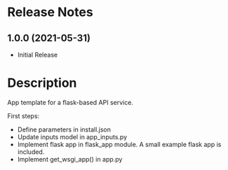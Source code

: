 # Release Notes

## 1.0.0 (2021-05-31)
* Initial Release

# Description
App template for a flask-based API service.

First steps:
- Define parameters in install.json
- Update inputs model in app_inputs.py
- Implement flask app in flask_app module.  A small example flask app is included.
- Implement get_wsgi_app() in app.py
